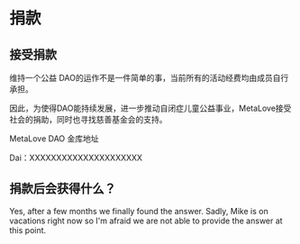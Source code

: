 # 捐款

## 接受捐款

维持一个公益 DAO的运作不是一件简单的事，当前所有的活动经费均由成员自行承担。

因此，为使得DAO能持续发展，进一步推动自闭症儿童公益事业，MetaLove接受社会的捐助，同时也寻找慈善基金会的支持。

MetaLove DAO 金库地址

Dai：XXXXXXXXXXXXXXXXXXXXX

## 捐款后会获得什么？

Yes, after a few months we finally found the answer. Sadly, Mike is on vacations right now so I'm afraid we are not able to provide the answer at this point.



